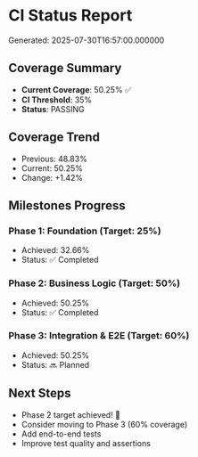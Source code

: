 # CI Status Report

Generated: 2025-07-30T16:57:00.000000

## Coverage Summary

- **Current Coverage**: 50.25% :white_check_mark:
- **CI Threshold**: 35%
- **Status**: PASSING

## Coverage Trend

- Previous: 48.83%
- Current: 50.25%
- Change: +1.42%

## Milestones Progress

### Phase 1: Foundation (Target: 25%)
- Achieved: 32.66%
- Status: ✅ Completed

### Phase 2: Business Logic (Target: 50%)
- Achieved: 50.25%
- Status: ✅ Completed

### Phase 3: Integration & E2E (Target: 60%)
- Achieved: 50.25%
- Status: 🔜 Planned

## Next Steps

- Phase 2 target achieved! 🎉
- Consider moving to Phase 3 (60% coverage)
- Add end-to-end tests
- Improve test quality and assertions